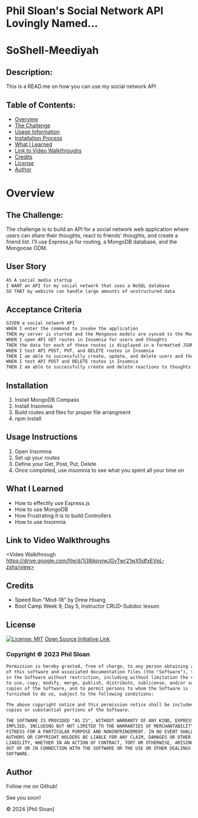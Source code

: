 # Phil Sloan's Social Network API Lovingly Named...
# SoShell-Meediyah


  
## Description:
This is a READ.me on how you can use my social network API


## Table of Contents:
- [Overview](#Overview)
- [The Challenge](#The-Challenge)
- [Usage Information](#Usage-Information)
- [Installation Process](#Installation)
- [What I Learned](#What-I-Learned)
- [Link to Video Walkthroughs](#Link-to-Video-Walkthrough)
- [Credits](#credits)
- [License](#License)
- [Author](#Author)


# Overview

## The Challenge:
The challenge is to build an API for a social network web application where users can share their thoughts, react to friends’ thoughts, and create a friend list. I’ll use Express.js for routing, a MongoDB database, and the Mongoose ODM.


## User Story
```md
AS A social media startup
I WANT an API for my social network that uses a NoSQL database
SO THAT my website can handle large amounts of unstructured data

```

## Acceptance Criteria
```md
GIVEN a social network API
WHEN I enter the command to invoke the application
THEN my server is started and the Mongoose models are synced to the MongoDB database
WHEN I open API GET routes in Insomnia for users and thoughts
THEN the data for each of these routes is displayed in a formatted JSON
WHEN I test API POST, PUT, and DELETE routes in Insomnia
THEN I am able to successfully create, update, and delete users and thoughts in my database
WHEN I test API POST and DELETE routes in Insomnia
THEN I am able to successfully create and delete reactions to thoughts and add and remove friends to a user’s friend list

```


## Installation

1. Install MongoDB Compass
2. Install Insomnia
3. Build routes and files for proper file arrangment
4. npm install


## Usage Instructions

1. Open Insomnia
2. Set up your routes
3. Define your Get, Post, Put, Delete
4. Once completed, use insomnia to see what you spent all your time on


## What I Learned

- How to effectily use Express.js 
- How to use MongoDB
- How Frustrating it is to build Controllers
- How to use Insomnia

## Link to Video Walkthroughs

<Video Walkthrough https://drive.google.com/file/d/1i38ikpyiwJGvTwr21wX5dfxEVpL-zshs/view>




## Credits

- Speed Run "Mod-18" by Drew Hoang
- Boot Camp Week 9, Day 5, Instructor CRUD-Subdoc lesson


## License 
  
[![License: MIT](https://img.shields.io/badge/License-MIT-yellow.svg)](https://opensource.org/licenses/MIT) [Open Source Initiative Link](https://opensource.org/licenses/MIT)

### Copyright © 2023 Phil Sloan
```md
Permission is hereby granted, free of charge, to any person obtaining a copy
of this software and associated documentation files (the "Software"), to deal
in the Software without restriction, including without limitation the rights
to use, copy, modify, merge, publish, distribute, sublicense, and/or sell
copies of the Software, and to permit persons to whom the Software is
furnished to do so, subject to the following conditions:

The above copyright notice and this permission notice shall be included in all
copies or substantial portions of the Software.

THE SOFTWARE IS PROVIDED "AS IS", WITHOUT WARRANTY OF ANY KIND, EXPRESS OR
IMPLIED, INCLUDING BUT NOT LIMITED TO THE WARRANTIES OF MERCHANTABILITY,
FITNESS FOR A PARTICULAR PURPOSE AND NONINFRINGEMENT. IN NO EVENT SHALL THE
AUTHORS OR COPYRIGHT HOLDERS BE LIABLE FOR ANY CLAIM, DAMAGES OR OTHER
LIABILITY, WHETHER IN AN ACTION OF CONTRACT, TORT OR OTHERWISE, ARISING FROM,
OUT OF OR IN CONNECTION WITH THE SOFTWARE OR THE USE OR OTHER DEALINGS IN THE
SOFTWARE.
```

  
## Author

Follow me on Github! 

See you soon!

© 2024 [Phil Sloan]
